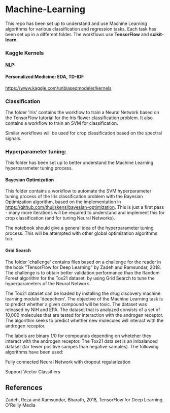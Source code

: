 # Machine-Learning

This repo has been set up to understand and use Machine Learning algorithms for various classification and regression tasks. Each task has been set up in a different folder. The workflows use **TensorFlow** and **scikit-learn.**


### Kaggle Kernels

#### NLP:

#### Personalized Medicine: EDA, TD-IDF

https://www.kaggle.com/unbiasedmodeler/kernels



### Classification

The folder 'Iris' contains the workflow to train a Neural Network based on the TensorFlow tutorial for the Iris flower classification problem. It also contains a workflow to train an SVM for classification.

Similar workflows will be used for crop classification based on the spectral signals.


### Hyperparameter tuning:

This folder has been set up to better understand the Machine Learning hyperparameter tuning process.


#### Bayesian Optimization

This folder contains a workflow to automate the SVM hyperparameter tuning process of the Iris classification problem with the Bayesian Optimization algorithm, based on the implementation in https://github.com/thuijskens/bayesian-optimization. This is just a first pass - many more iterations will be required to understand and implement this for crop classification (and for tuning Neural Networks).

The notebook should give a general idea of the hyperparameter tuning process. This will be attempted with other global optimization algorithms too.


#### Grid Search

The folder 'challenge' contains files based on a challenge for the reader in the book "TensorFlow for Deep Learning" by Zadeh and Ramsundar, 2018. The challenge is to obtain better validation performance than the Random Forest algorithm for the Tox21 dataset, by using Grid Search to tune the hyperparameters of the Neural Network.

The Tox21 dataset can be loaded by installing the drug discovery machine learning module 'deepchem'. The objective of the Machine Learning task is to predict whether a given compound will be toxic. The dataset was released by NIH and EPA. The dataset that is analyzed consists of a set of 10,000 molecules that are tested for interaction with the androgen receptor. The algorithm seeks to predict whether new molecules will interact with the androgen receptor.

The labels are binary 1/0 for compounds depending on wheteher they interact with the androgen receptor. The Tox21 data set is an imbalanced dataset (far fewer positive sampes than negative samples). The following algorithms have been used:

Fully connected Neural Network with dropout regularization

Support Vector Classifiers



## References

Zadeh, Reza and Ramsundar, Bharath, 2018, TensorFlow for Deep Learning. O'Reilly Media
